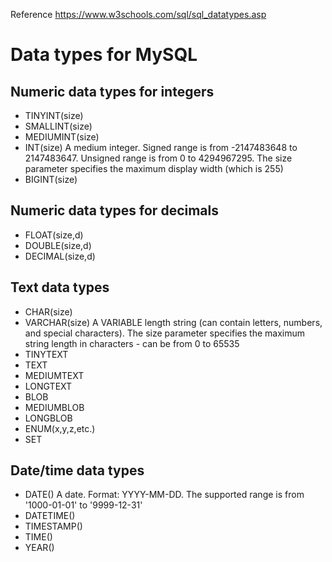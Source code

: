 Reference https://www.w3schools.com/sql/sql_datatypes.asp

# Data types for MySQL
## Numeric data types for integers
- TINYINT(size)
- SMALLINT(size)
- MEDIUMINT(size)
- INT(size)
  A medium integer. Signed range is from -2147483648 to 2147483647. Unsigned range is from 0 to 4294967295. The size parameter specifies the maximum display width (which is 255)
- BIGINT(size)

## Numeric data types for decimals
- FLOAT(size,d)
- DOUBLE(size,d)
- DECIMAL(size,d)

## Text data types
- CHAR(size)
- VARCHAR(size)
  A VARIABLE length string (can contain letters, numbers, and special characters). The size parameter specifies the maximum string length in characters - can be from 0 to 65535
- TINYTEXT
- TEXT
- MEDIUMTEXT
- LONGTEXT
- BLOB
- MEDIUMBLOB
- LONGBLOB
- ENUM(x,y,z,etc.)
- SET

## Date/time data types
- DATE()
  A date. Format: YYYY-MM-DD. The supported range is from '1000-01-01' to '9999-12-31'
- DATETIME()
- TIMESTAMP()
- TIME()
- YEAR()

  
